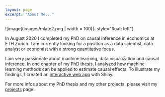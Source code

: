 ```yaml
---
layout: page
excerpt: "About Me..."
---
```


![image](images/mlate2.png | width = 100){: style="float: left"}

In August 2020 I completed my PhD on causal inference in economics at ETH Zurich. I am currently looking for a position as a data scientist, data analyst or economist with a strong quantitative focus.

I am very passionate about machine learning, data visualization and causal inference. In one chapter of my PhD thesis, I analyzed how machine learning methods can be applied to estimate causal effects. To illustrate my findings, I created an [interactive web app](https://eliasmoor.shinyapps.io/mlevaluation/) with Shiny. 

For more infos about my PhD thesis and my other projects, please visit my [projects](/projects/) page.



